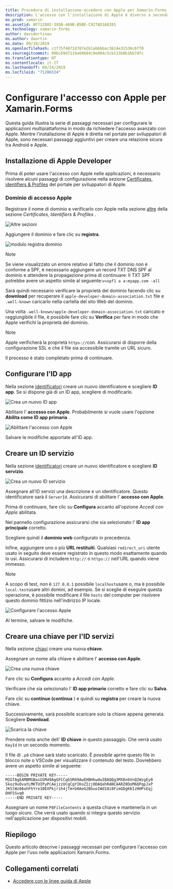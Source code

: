 ```yaml
---
title: Procedura di installazione-accedere con Apple per Xamarin.Forms
description: L'accesso con l'installazione di Apple è diverso a seconda delle diverse piattaforme di destinazione dell'applicazione mobile.
ms.prod: xamarin
ms.assetid: 8F712802-395B-469B-B5BE-C927AD1A8391
ms.technology: xamarin-forms
author: davidortinau
ms.author: daortin
ms.date: 09/10/2019
ms.openlocfilehash: c1f75f4872d787e261ab6bbac3624e31538c6ff0
ms.sourcegitcommit: 09bc69d7119a04684c9e804c5cb113b8b1bb7dfc
ms.translationtype: HT
ms.contentlocale: it-IT
ms.lasthandoff: 09/24/2019
ms.locfileid: "71206534"
---
```

# <a name="setup-sign-in-with-apple-for-xamarinforms"></a>Configurare l'accesso con Apple per Xamarin.Forms

Questa guida illustra la serie di passaggi necessari per configurare le applicazioni multipiattaforma in modo da richiedere l'accesso avanzato con Apple. Mentre l'installazione di Apple è diretta nel portale per sviluppatori di Apple, sono necessari passaggi aggiuntivi per creare una relazione sicura tra Android e Apple. 

## <a name="apple-developer-setup"></a>Installazione di Apple Developer

Prima di poter usare l'accesso con Apple nelle applicazioni, è necessario risolvere alcuni passaggi di configurazione nella sezione [Certificates, identifiers & Profiles](https://developer.apple.com/account/resources/) del portale per sviluppatori di Apple.

### <a name="apple-sign-in-domain"></a>Dominio di accesso Apple

Registrare il nome di dominio e verificarlo con Apple nella sezione [altre](https://developer.apple.com/account/resources/services/list) della sezione *Certificates, Identifiers & Profiles* .

![Altre sezioni](sign-in-images/readme-signin-domain-configure.png)

Aggiungere il dominio e fare clic su **registra**.

![modulo registra dominio](sign-in-images/readme-signin-domain-more.png)

> [!NOTE]
> Se viene visualizzato un errore relativo al fatto che il dominio non è conforme a SPF, è necessario aggiungere un record TXT DNS SPF al dominio e attendere la propagazione prima di continuare: Il TXT SPF potrebbe avere un aspetto simile al seguente:`v=spf1 a a:myapp.com -all`

Sarà quindi necessario verificare la proprietà del dominio facendo clic su **download** per recuperare il `apple-developer-domain-association.txt` file e `.well-known` caricarlo nella cartella del sito Web del dominio.

Una volta `.well-known/apple-developer-domain-association.txt` caricato e raggiungibile il file, è possibile fare clic su **Verifica** per fare in modo che Apple verifichi la proprietà del dominio.

> [!NOTE]
> Apple verificherà la proprietà `https://`con. Assicurarsi di disporre della configurazione SSL e che il file sia accessibile tramite un URL sicuro.

Il processo è stato completato prima di continuare.

## <a name="setup-your-app-id"></a>Configurare l'ID app

Nella sezione [identificatori](https://developer.apple.com/account/resources/identifiers/list) creare un nuovo identificatore e scegliere **ID app**. Se si dispone già di un ID app, scegliere di modificarlo.

![Crea un nuovo ID app](sign-in-images/readme-appid-create.png)

Abilitare l' **accesso con Apple**. Probabilmente si vuole usare l'opzione **Abilita come ID app primaria** .

![Abilitare l'accesso con Apple](sign-in-images/readme-appid-signin.png)

Salvare le modifiche apportate all'ID app.

## <a name="create-a-service-id"></a>Creare un ID servizio

Nella sezione [identificatori](https://developer.apple.com/account/resources/identifiers/list/serviceId) creare un nuovo identificatore e scegliere **ID servizio**.

![Crea un nuovo ID servizio](sign-in-images/readme-serviceid-create.png)

Assegnare all'ID servizi una descrizione e un identificatore.  Questo identificatore sarà il `ServerId`.  Assicurarsi di abilitare l' **accesso con Apple**.

Prima di continuare, fare clic su **Configura** accanto all'opzione _Accedi con Apple_ abilitata.

Nel pannello configurazione assicurarsi che sia selezionato l' **ID app principale** corretto.

Scegliere quindi il **dominio web** configurato in precedenza.

Infine, aggiungere uno o più **URL restituiti**.  Qualsiasi `redirect_uri` utente usato in seguito deve essere registrato in questo modo esattamente quando lo usi.  Assicurarsi di includere `http://` o `https://` nell'URL quando viene immesso.

> [!NOTE]
> A scopo di test, non è `127.0.0.1` possibile `localhost`usare o, ma è possibile `local.test`usare altri domini, ad esempio.  Se si sceglie di eseguire questa operazione, è possibile modificare il file `hosts` del computer per risolvere questo dominio fittizio nell'indirizzo IP locale.

![Configurare l'accesso Apple](sign-in-images/readme-serviceid-configure.png)

Al termine, salvare le modifiche.

## <a name="create-a-key-for-your-services-id"></a>Creare una chiave per l'ID servizi

Nella sezione [chiavi](https://developer.apple.com/account/resources/authkeys/list) creare una nuova **chiave**.

Assegnare un nome alla chiave e abilitare l' **accesso con Apple**.

![Crea una nuova chiave](sign-in-images/readme-key-create.png)

Fare clic su **Configura** accanto a _Accedi con Apple_.

Verificare che sia selezionato l' **ID app primario** corretto e fare clic su **Salva**.

Fare clic su **continue (continua** ) e quindi su **registra** per creare la nuova chiave.

Successivamente, sarà possibile scaricare solo la chiave appena generata.  Scegliere **Download**.

![Scarica la chiave](sign-in-images/readme-key-download.png)

Prendere nota anche dell' **ID chiave** in questo passaggio. Che verrà usato `KeyId` in un secondo momento.

Il file di `.p8` chiave sarà stato scaricato.  È possibile aprire questo file in blocco note o VSCode per visualizzare il contenuto del testo.  Dovrebbero avere un aspetto simile al seguente:

```
-----BEGIN PRIVATE KEY-----
MIGTAgEAMBMGBasGSM49AgGFCCqGSM49AwEHBHkwdwIBAQQg3MX8n6VnQ2WzgEy0
Skoz9uOvatLMKTUIPyPCAejzzUCgCgYIKoZIzj0DAQehRANCAARZ0DoM6QPqpJxP
JKSlWz0AohFhYre10EXPkjrih4jTm+b0AeG2BGuoIWd18i8FimGDgK6IzHHPsEqj
DHF5Svq0
-----END PRIVATE KEY-----
```

Assegnare un nome `P8FileContents` a questa chiave e mantenerla in un luogo sicuro. Che verrà usato quando si integra questo servizio nell'applicazione per dispositivi mobili.

## <a name="summary"></a>Riepilogo

Questo articolo descrive i passaggi necessari per configurare l'accesso con Apple per l'uso nelle applicazioni Xamarin.Forms.

## <a name="related-links"></a>Collegamenti correlati

- [Accedere con le linee guida di Apple](https://developer.apple.com/design/human-interface-guidelines/sign-in-with-apple/overview/)
  
